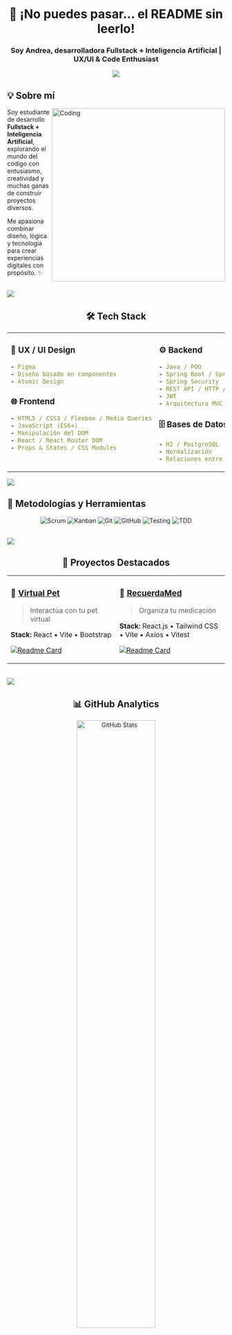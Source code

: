 <div align="center">

# 🧙 ¡No puedes pasar… el README sin leerlo!

### Soy Andrea, desarrolladora Fullstack + Inteligencia Artificial | UX/UI & Code Enthusiast

<img src="https://user-images.githubusercontent.com/73097560/115834477-dbab4500-a447-11eb-908a-139a6edaec5c.gif">

</div>

## 💡 Sobre mí

<img align="right" alt="Coding" width="400" src="https://media.giphy.com/media/L1R1tvI9svkIWwpVYr/giphy.gif">

Soy estudiante de desarrollo **Fullstack + Inteligencia Artificial**, explorando el mundo del código con entusiasmo, creatividad y muchas ganas de construir proyectos diversos.

Me apasiona combinar diseño, lógica y tecnología para crear experiencias digitales con propósito. ✨

<br clear="right"/>

<img src="https://user-images.githubusercontent.com/73097560/115834477-dbab4500-a447-11eb-908a-139a6edaec5c.gif">

<br>

<div align="center">

## 🛠️ Tech Stack

<table>
<tr>
<td valign="top" width="50%">

### 🎨 UX / UI Design
```yaml
- Figma
- Diseño basado en componentes
- Atomic Design
```

### 🌐 Frontend
```yaml
- HTML5 / CSS3 / Flexbox / Media Queries
- JavaScript (ES6+)
- Manipulación del DOM
- React / React Router DOM
- Props & States / CSS Modules
```

</td>
<td valign="top" width="50%">

### ⚙️ Backend
```yaml
- Java / POO
- Spring Boot / Spring Data JPA
- Spring Security
- REST API / HTTP / Postman
- JWT
- Arquitectura MVC / DAO / 3 capas
```

### 🗄️ Bases de Datos
```yaml
- H2 / PostgreSQL
- Normalización
- Relaciones entre tablas
```

</td>
</tr>
</table>

</div>

<img src="https://user-images.githubusercontent.com/73097560/115834477-dbab4500-a447-11eb-908a-139a6edaec5c.gif">

<br>

## 🧠 Metodologías y Herramientas

<div align="center">

![Scrum](https://img.shields.io/badge/Scrum-6DB33F?style=for-the-badge&logo=scrumalliance&logoColor=white)
![Kanban](https://img.shields.io/badge/Kanban-0079BF?style=for-the-badge&logo=trello&logoColor=white)
![Git](https://img.shields.io/badge/Git-F05032?style=for-the-badge&logo=git&logoColor=white)
![GitHub](https://img.shields.io/badge/GitHub-181717?style=for-the-badge&logo=github&logoColor=white)
![Testing](https://img.shields.io/badge/Testing-25A162?style=for-the-badge&logo=jest&logoColor=white)
![TDD](https://img.shields.io/badge/TDD-FF6B6B?style=for-the-badge&logo=testing-library&logoColor=white)

</div>

<br>

<img src="https://user-images.githubusercontent.com/73097560/115834477-dbab4500-a447-11eb-908a-139a6edaec5c.gif">

<br>

<div align="center">

## 🚀 Proyectos Destacados

<table>
<tr>
<td width="50%" valign="top">

### 🐾 [Virtual Pet](https://github.com/andreaonweb/Virtual-Pet)
> Interactúa con tu pet virtual

**Stack:** React • Vite • Bootstrap

[![Readme Card](https://github-readme-stats.vercel.app/api/pin/?username=andreaonweb&repo=Virtual-Pet&theme=midnight-purple&hide_border=true&border_radius=15)](https://github.com/andreaonweb/Virtual-Pet)

</td>
<td width="50%" valign="top">

### 💊 [RecuerdaMed](https://github.com/andreaonweb/RecuerdaMed-FrontEnd)
> Organiza tu medicación

**Stack:** React.js • Tailwind CSS • Vite • Axios • Vitest

[![Readme Card](https://github-readme-stats.vercel.app/api/pin/?username=andreaonweb&repo=RecuerdaMed-FrontEnd&theme=midnight-purple&hide_border=true&border_radius=15)](https://github.com/andreaonweb/RecuerdaMed-FrontEnd)

</td>
</tr>
</table>

</div>

<br>

<img src="https://user-images.githubusercontent.com/73097560/115834477-dbab4500-a447-11eb-908a-139a6edaec5c.gif">

<br>

<div align="center">

## 📊 GitHub Analytics
<div align="center">
  <img width="60%" src="https://github-readme-stats.vercel.app/api?username=andreaonweb&show_icons=true&theme=midnight-purple&hide_border=true&border_radius=15&bg_color=0d1117&title_color=a855f7&icon_color=a855f7&text_color=c9d1d9" alt="GitHub Stats" />
</div>

<br/>

<div align="center">
  <img width="60%" src="https://github-readme-streak-stats.herokuapp.com/?user=andreaonweb&theme=midnight-purple&hide_border=true&border_radius=15&background=0d1117&ring=a855f7&fire=a855f7&currStreakLabel=a855f7" alt="GitHub Streak" />
</div>
</tr>
</table>

<img src="https://github-readme-activity-graph.vercel.app/graph?username=andreaonweb&custom_title=Contribution%20Graph&bg_color=0d1117&color=a855f7&line=a855f7&point=c9d1d9&area_color=a855f7&area=true&hide_border=true&radius=15" width="100%" alt="Contribution Graph"/>

<br>

<img width="40%" src="https://github-readme-stats.vercel.app/api/top-langs/?username=andreaonweb&layout=compact&theme=midnight-purple&hide_border=true&border_radius=15&bg_color=0d1117&title_color=a855f7&text_color=c9d1d9" alt="Most Used Languages" />

</div>

<br>

<img src="https://user-images.githubusercontent.com/73097560/115834477-dbab4500-a447-11eb-908a-139a6edaec5c.gif">

<br>

<div align="center">

## 🏷️ Tecnologías Principales

<table>
<tr>
<td align="center" width="50">
<img src="https://skillicons.dev/icons?i=html" width="50" height="50" alt="HTML5" />
<br>HTML5
</td>
<td align="center" width="50">
<img src="https://skillicons.dev/icons?i=css" width="50" height="50" alt="CSS3" />
<br>CSS3
</td>
<td align="center" width="50">
<img src="https://skillicons.dev/icons?i=js" width="50" height="50" alt="JavaScript" />
<br>JavaScript
</td>
<td align="center" width="50">
<img src="https://skillicons.dev/icons?i=react" width="50" height="50" alt="React" />
<br>React
</td>
<td align="center" width="50">
<img src="https://skillicons.dev/icons?i=java" width="50" height="50" alt="Java" />
<br>Java
</td>
</tr>
<tr>
<td align="center" width="50">
<img src="https://skillicons.dev/icons?i=spring" width="50" height="50" alt="Spring Boot" />
<br>Spring
</td>
<td align="center" width="50">
<img src="https://skillicons.dev/icons?i=postgres" width="50" height="50" alt="PostgreSQL" />
<br>PostgreSQL
</td>
<td align="center" width="50">
<img src="https://skillicons.dev/icons?i=git" width="50" height="50" alt="Git" />
<br>Git
</td>
<td align="center" width="50">
<img src="https://skillicons.dev/icons?i=github" width="50" height="50" alt="GitHub" />
<br>GitHub
</td>
<td align="center" width="100">
<img src="https://skillicons.dev/icons?i=figma" width="50" height="50" alt="Figma" />
<br>Figma
</td>
</tr>
</table>

</div>

<br>

<img src="https://user-images.githubusercontent.com/73097560/115834477-dbab4500-a447-11eb-908a-139a6edaec5c.gif">

<br>

<div align="center">

## 📫 Conecta Conmigo

<table>
<tr>
<td align="center" width="33%">
<a href="mailto:andreaonweb.dev@gmail.com">
<img src="https://img.shields.io/badge/Email-D14836?style=for-the-badge&logo=gmail&logoColor=white" alt="Email"/>
</a>
<br><br>
<strong>📧 andreaonweb.dev@gmail.com</strong>
</td>
<td align="center" width="33%">
<a href="https://www.linkedin.com/in/andrea-olivera-romero-x">
<img src="https://img.shields.io/badge/LinkedIn-0077B5?style=for-the-badge&logo=linkedin&logoColor=white" alt="LinkedIn"/>
</a>
<br><br>
<strong>💼 Andrea Olivera Romero</strong>
</td>
<td align="center" width="33%">
<a href="https://github.com/andreaonweb">
<img src="https://img.shields.io/badge/GitHub-181717?style=for-the-badge&logo=github&logoColor=white" alt="GitHub"/>
</a>
<br><br>
<strong>🖥️ @andreaonweb</strong>
</td>
</tr>
</table>

</div>

<br>

<div align="center">

<img src="https://user-images.githubusercontent.com/73097560/115834477-dbab4500-a447-11eb-908a-139a6edaec5c.gif">

### Casteando Despedida Épica (2.5s de canalización)...🪄

<img src="https://capsule-render.vercel.app/api?type=waving&color=gradient&customColorList=12,14,20&height=120&section=footer&text=Keep%20Coding!&fontSize=40&fontColor=fff&animation=twinkling"/>

</div>
